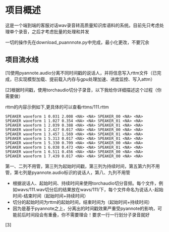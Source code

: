 # 项目概述
这是一个端到端的客服对话wav录音转高质量知识库语料的系统。目前先只考虑处理单个录音，之后才考虑批量的处理和并发

一切的操作先在download_puannnote.py中完成，最小化更改，不要冗余

## 项目流水线
[1]使用pyannote.audio分离不同时间戳的说话人，并将信息写入rttm文件（已完成，已实现模型加载、提前载入内存与gpu处理加速、进度监控、写入attm）

[2]根据时间戳，使用torchaudio切分子录音，以下我给你详细描述这个过程（你需要做）

rttm的内容示例如下,更具体的可以查看rttms/111.rttm
```
SPEAKER waveform 1 0.031 2.008 <NA> <NA> SPEAKER_00 <NA> <NA>
SPEAKER waveform 1 1.027 0.354 <NA> <NA> SPEAKER_01 <NA> <NA>
SPEAKER waveform 1 2.039 0.388 <NA> <NA> SPEAKER_01 <NA> <NA>
SPEAKER waveform 1 2.427 0.017 <NA> <NA> SPEAKER_00 <NA> <NA>
SPEAKER waveform 1 3.457 1.569 <NA> <NA> SPEAKER_01 <NA> <NA>
SPEAKER waveform 1 5.313 0.017 <NA> <NA> SPEAKER_01 <NA> <NA>
SPEAKER waveform 1 5.330 0.709 <NA> <NA> SPEAKER_00 <NA> <NA>
SPEAKER waveform 1 6.038 0.473 <NA> <NA> SPEAKER_01 <NA> <NA>
SPEAKER waveform 1 6.511 0.456 <NA> <NA> SPEAKER_00 <NA> <NA>
SPEAKER waveform 1 7.439 0.017 <NA> <NA> SPEAKER_00 <NA> <NA>
```

第一、二列不用管，第三列为起始时间戳，第三列为持续时间，第五第六列不用管，第七列是pyannote.audio标识的说话人，第八、九列不用管

- 根据说话人、起始时间、持续时间来使用torchaudio切分音频。每个文件，例如wavs/111.wav切分后的结果放在wavs/111/下，每个文件命名为说话人-起始时间-结束时间（起始时间+持续时间）
- 切分的起始时间为rttm的起始时间，结束时间为（起始时间+持续时间）
- 因为是基于pyannote之上，分离出的时间戳效果严重受pyannote的影响，可能前后时间段会有重叠，你不需要理会！要求一行一行划分子录音就好

[3] 
